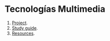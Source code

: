 # Tecnologías Multimedia

1. [Project](https://github.com/Tecnologias-multimedia/intercom).
2. [Study guide](https://tecnologias-multimedia.github.io/study_guide).
3. [Resources](https://tecnologias-multimedia.github.io/resources).

